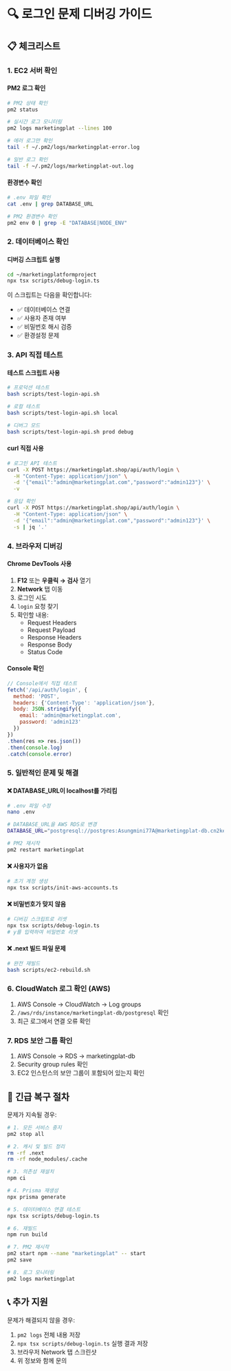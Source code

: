 # 🔍 로그인 문제 디버깅 가이드

## 📋 체크리스트

### 1. EC2 서버 확인

#### PM2 로그 확인
```bash
# PM2 상태 확인
pm2 status

# 실시간 로그 모니터링
pm2 logs marketingplat --lines 100

# 에러 로그만 확인
tail -f ~/.pm2/logs/marketingplat-error.log

# 일반 로그 확인
tail -f ~/.pm2/logs/marketingplat-out.log
```

#### 환경변수 확인
```bash
# .env 파일 확인
cat .env | grep DATABASE_URL

# PM2 환경변수 확인
pm2 env 0 | grep -E "DATABASE|NODE_ENV"
```

### 2. 데이터베이스 확인

#### 디버깅 스크립트 실행
```bash
cd ~/marketingplatformproject
npx tsx scripts/debug-login.ts
```

이 스크립트는 다음을 확인합니다:
- ✅ 데이터베이스 연결
- ✅ 사용자 존재 여부
- ✅ 비밀번호 해시 검증
- ✅ 환경설정 문제

### 3. API 직접 테스트

#### 테스트 스크립트 사용
```bash
# 프로덕션 테스트
bash scripts/test-login-api.sh

# 로컬 테스트
bash scripts/test-login-api.sh local

# 디버그 모드
bash scripts/test-login-api.sh prod debug
```

#### curl 직접 사용
```bash
# 로그인 API 테스트
curl -X POST https://marketingplat.shop/api/auth/login \
  -H "Content-Type: application/json" \
  -d '{"email":"admin@marketingplat.com","password":"admin123"}' \
  -v

# 응답 확인
curl -X POST https://marketingplat.shop/api/auth/login \
  -H "Content-Type: application/json" \
  -d '{"email":"admin@marketingplat.com","password":"admin123"}' \
  -s | jq '.'
```

### 4. 브라우저 디버깅

#### Chrome DevTools 사용
1. **F12** 또는 **우클릭 → 검사** 열기
2. **Network** 탭 이동
3. 로그인 시도
4. `login` 요청 찾기
5. 확인할 내용:
   - Request Headers
   - Request Payload
   - Response Headers
   - Response Body
   - Status Code

#### Console 확인
```javascript
// Console에서 직접 테스트
fetch('/api/auth/login', {
  method: 'POST',
  headers: {'Content-Type': 'application/json'},
  body: JSON.stringify({
    email: 'admin@marketingplat.com',
    password: 'admin123'
  })
})
.then(res => res.json())
.then(console.log)
.catch(console.error)
```

### 5. 일반적인 문제 및 해결

#### ❌ DATABASE_URL이 localhost를 가리킴
```bash
# .env 파일 수정
nano .env

# DATABASE_URL을 AWS RDS로 변경
DATABASE_URL="postgresql://postgres:Asungmini77A@marketingplat-db.cn2ke0yskrjo.ap-northeast-2.rds.amazonaws.com:5432/marketingplat"

# PM2 재시작
pm2 restart marketingplat
```

#### ❌ 사용자가 없음
```bash
# 초기 계정 생성
npx tsx scripts/init-aws-accounts.ts
```

#### ❌ 비밀번호가 맞지 않음
```bash
# 디버깅 스크립트로 리셋
npx tsx scripts/debug-login.ts
# y를 입력하여 비밀번호 리셋
```

#### ❌ .next 빌드 파일 문제
```bash
# 완전 재빌드
bash scripts/ec2-rebuild.sh
```

### 6. CloudWatch 로그 확인 (AWS)

1. AWS Console → CloudWatch → Log groups
2. `/aws/rds/instance/marketingplat-db/postgresql` 확인
3. 최근 로그에서 연결 오류 확인

### 7. RDS 보안 그룹 확인

1. AWS Console → RDS → marketingplat-db
2. Security group rules 확인
3. EC2 인스턴스의 보안 그룹이 포함되어 있는지 확인

## 🚨 긴급 복구 절차

문제가 지속될 경우:

```bash
# 1. 모든 서비스 중지
pm2 stop all

# 2. 캐시 및 빌드 정리
rm -rf .next
rm -rf node_modules/.cache

# 3. 의존성 재설치
npm ci

# 4. Prisma 재생성
npx prisma generate

# 5. 데이터베이스 연결 테스트
npx tsx scripts/debug-login.ts

# 6. 재빌드
npm run build

# 7. PM2 재시작
pm2 start npm --name "marketingplat" -- start
pm2 save

# 8. 로그 모니터링
pm2 logs marketingplat
```

## 📞 추가 지원

문제가 해결되지 않을 경우:
1. `pm2 logs` 전체 내용 저장
2. `npx tsx scripts/debug-login.ts` 실행 결과 저장
3. 브라우저 Network 탭 스크린샷
4. 위 정보와 함께 문의